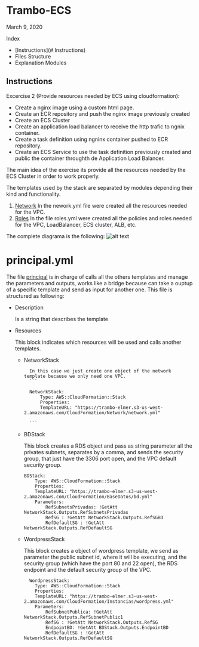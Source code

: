 # Trambo-ECS
March 9, 2020

Index
- [Instructions](# Instructions)
- Files Structure
- Explanation Modules

## Instructions

Excercise 2 (Provide resources needed by ECS using cloudformation):
- Create a nginx image using a custom html page.
- Create an ECR repository and push the nginx image previously created
- Create an ECS Cluster
- Create an application load balancer to receive the http trafic to ngnix container.
- Create a task definition using ngninx container pushed to ECR repository.
- Create an ECS Service to use the task definition previously created and public the container throughth de Application Load Balancer.

The main idea of the exercise its provide all the resources needed by the ECS Cluster in order to work properly.

The templates used by the stack are separated by modules depending their kind and functionality.
1. [Network](/Network)
    In the nework.yml file were created all the resources needed for the VPC.
2. [Roles](/Role)
    In the file roles.yml were created all the policies and roles needed for the VPC, LoadBalancer, ECS cluster, ALB, etc.

The complete diagrama is the following:
![alt text](/Imagenes/CloudFormation1.png)

# principal.yml
The file [principal](/principal.yml) is in charge of calls all the others templates and manage the parameters and outputs, works like a bridge because can take a ouptup of a specific template and send as input for another one. This file is structured as following:

- Description

    Is a string that describes the template
- Resources

    This block indicates which resources will be used and calls another templates.
    - NetworkStack

            In this case we just create one object of the network template because we only need one VPC.
            ```

            NetworkStack: 
                Type: AWS::CloudFormation::Stack
                Properties: 
                TemplateURL: "https://trambo-elmer.s3-us-west-2.amazonaws.com/CloudFormation/Network/network.yml"
            
            ```
    - BDStack

        This block creates a RDS object and pass as string parameter all the privates subnets, separates by a comma, and sends the security group, that just have the 3306 port open, and the VPC default security group.

        ```
        BDStack: 
            Type: AWS::CloudFormation::Stack
            Properties: 
            TemplateURL: "https://trambo-elmer.s3-us-west-2.amazonaws.com/CloudFormation/BaseDatos/bd.yml"
            Parameters:
                RefSubnetsPrivadas: !GetAtt NetworkStack.Outputs.RefSubnetsPrivadas
                RefSG : !GetAtt NetworkStack.Outputs.RefSGBD
                RefDefaultSG : !GetAtt NetworkStack.Outputs.RefDefaultSG

        ```
    - WordpressStack

        This block creates a object of wordpress template, we send as parameter the public subnet id, where it will be executing, and the security group (which have the port 80 and  22 open), the RDS endpoint and the default security group of the VPC.

        ```
          WordpressStack: 
            Type: AWS::CloudFormation::Stack
            Properties: 
            TemplateURL: "https://trambo-elmer.s3-us-west-2.amazonaws.com/CloudFormation/Instancias/wordpress.yml"
            Parameters:
                RefSubnetPublica: !GetAtt NetworkStack.Outputs.RefSubnetPublic1
                RefSG : !GetAtt NetworkStack.Outputs.RefSG
                EndpointBD: !GetAtt BDStack.Outputs.EndpointBD
                RefDefaultSG : !GetAtt NetworkStack.Outputs.RefDefaultSG
        ```